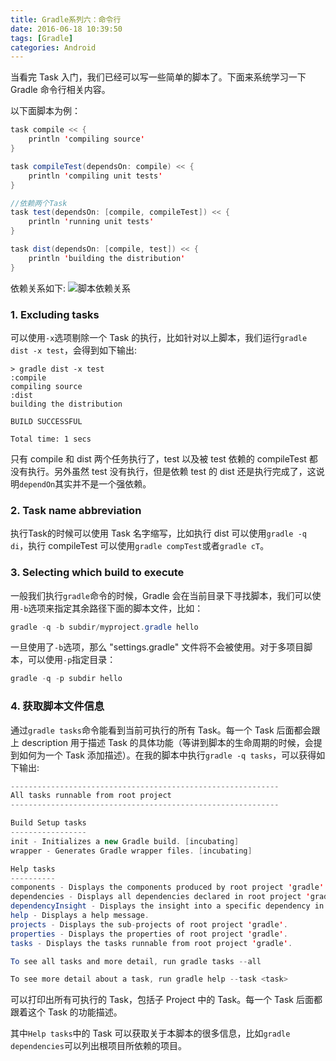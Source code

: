 ```yaml
---
title: Gradle系列六：命令行
date: 2016-06-18 10:39:50
tags: [Gradle]
categories: Android
---
```


当看完 Task 入门，我们已经可以写一些简单的脚本了。下面来系统学习一下 Gradle 命令行相关内容。

以下面脚本为例：<!--more-->

```Java
task compile << {
    println 'compiling source'
}

task compileTest(dependsOn: compile) << {
    println 'compiling unit tests'
}

//依赖两个Task
task test(dependsOn: [compile, compileTest]) << {
    println 'running unit tests'
}

task dist(dependsOn: [compile, test]) << {
    println 'building the distribution'
}
```

依赖关系如下:
![脚本依赖关系](https://docs.gradle.org/current/userguide/img/commandLineTutorialTasks.png)

### 1. Excluding tasks
可以使用`-x`选项剔除一个 Task 的执行，比如针对以上脚本，我们运行`gradle dist -x test`，会得到如下输出:

	> gradle dist -x test
	:compile
	compiling source
	:dist
	building the distribution
	
	BUILD SUCCESSFUL
	
	Total time: 1 secs

只有 compile 和 dist 两个任务执行了，test 以及被 test 依赖的 compileTest 都没有执行。另外虽然 test 没有执行，但是依赖 test 的 dist 还是执行完成了，这说明`dependOn`其实并不是一个强依赖。

### 2. Task name abbreviation
执行Task的时候可以使用 Task 名字缩写，比如执行 dist 可以使用`gradle -q di`，执行 compileTest 可以使用`gradle compTest`或者`gradle cT`。

### 3. Selecting which build to execute
一般我们执行`gradle`命令的时候，Gradle 会在当前目录下寻找脚本，我们可以使用`-b`选项来指定其余路径下面的脚本文件，比如：

```Java
gradle -q -b subdir/myproject.gradle hello
```
一旦使用了`-b`选项，那么 "settings.gradle" 文件将不会被使用。对于多项目脚本，可以使用`-p`指定目录：

```Java
gradle -q -p subdir hello
```

### 4. 获取脚本文件信息
通过`gradle tasks`命令能看到当前可执行的所有 Task。每一个 Task 后面都会跟上 description 用于描述 Task 的具体功能（等讲到脚本的生命周期的时候，会提到如何为一个 Task 添加描述）。在我的脚本中执行`gradle -q tasks`，可以获得如下输出:

```Java
------------------------------------------------------------
All tasks runnable from root project
------------------------------------------------------------

Build Setup tasks
-----------------
init - Initializes a new Gradle build. [incubating]
wrapper - Generates Gradle wrapper files. [incubating]

Help tasks
----------
components - Displays the components produced by root project 'gradle'. [incubating]
dependencies - Displays all dependencies declared in root project 'gradle'.
dependencyInsight - Displays the insight into a specific dependency in root project 'gradle'.
help - Displays a help message.
projects - Displays the sub-projects of root project 'gradle'.
properties - Displays the properties of root project 'gradle'.
tasks - Displays the tasks runnable from root project 'gradle'.

To see all tasks and more detail, run gradle tasks --all

To see more detail about a task, run gradle help --task <task>
```
可以打印出所有可执行的 Task，包括子 Project 中的 Task。每一个 Task 后面都跟着这个 Task 的功能描述。

其中`Help tasks`中的 Task 可以获取关于本脚本的很多信息，比如`gradle dependencies`可以列出根项目所依赖的项目。